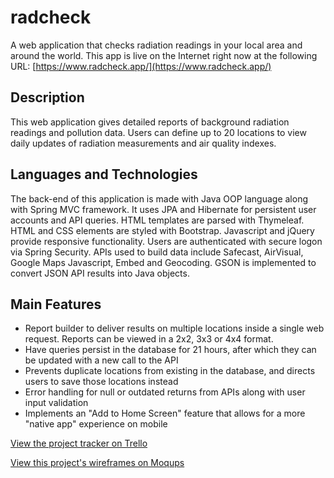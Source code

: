# radcheck
A web application that checks radiation readings in your local area and around the world. This app is live on the Internet right now at the following URL: [https://www.radcheck.app/](https://www.radcheck.app/)

## Description
This web application gives detailed reports of background radiation readings and pollution data. Users can define up to 20 locations to view daily updates of radiation measurements and air quality indexes.

## Languages and Technologies
The back-end of this application is made with Java OOP language along with Spring MVC framework. It uses JPA and Hibernate for persistent user accounts and API queries. HTML templates are parsed with Thymeleaf. HTML and CSS elements are styled with Bootstrap. Javascript and jQuery provide responsive functionality. Users are authenticated with secure logon via Spring Security. APIs used to build data include Safecast, AirVisual, Google Maps Javascript, Embed and Geocoding. GSON is implemented to convert JSON API results into Java objects.

## Main Features
* Report builder to deliver results on multiple locations inside a single web request. Reports can be viewed in a 2x2, 3x3 or 4x4 format.
* Have queries persist in the database for 21 hours, after which they can be updated with a new call to the API
* Prevents duplicate locations from existing in the database, and directs users to save those locations instead
* Error handling for null or outdated returns from APIs along with user input validation
* Implements an "Add to Home Screen" feature that allows for a more "native app" experience on mobile

[View the project tracker on Trello](https://trello.com/b/fRCs1igg/radcheck)

[View this project's wireframes on Moqups](https://app.moqups.com/lurchworld@gmail.com/93bZAuibtd/view)
